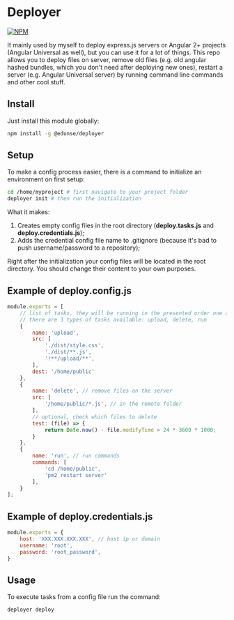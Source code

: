 # Deployer

[![NPM][npm-icon]][npm-url]

It mainly used by myself to deploy express.js servers or Angular 2+ projects (Angular Universal as well), but you can use it for a lot of things. This repo allows you to deploy files on server, remove old files (e.g. old angular hashed bundles, which you don't need after deploying new ones), restart a server (e.g. Angular Universal server) by running command line commands and other cool stuff.

## Install
Just install this module globally:
```bash
npm install -g @edunse/deployer
```

## Setup

To make a config process easier, there is a command to initialize an environment on first setup: 
```bash
cd /home/myproject # first navigate to your project folder
deployer init # then run the initialization
```

What it makes:
1. Creates empty config files in the root directory (**deploy.tasks.js** and **deploy.credentials.js**);
2. Adds the credential config file name to .gitignore (because it's bad to push username/password to a repository);

Right after the initialization your config files will be located in the root directory. You should change their content to your own purposes.

## Example of deploy.config.js

```javascript
module.exports = [
    // list of tasks, they will be running in the presented order one after another
    // there are 3 types of tasks available: upload, delete, run
    {
        name: 'upload',
        src: [
            './dist/style.css',
            './dist/**.js',
            '!**/upload/**',
        ],
        dest: '/home/public'
    },
    {
        name: 'delete', // remove files on the server
        src: [
            '/home/public/*.js', // in the remote folder
        ],
        // optional, check which files to delete
        test: (file) => {
            return Date.now() - file.modifyTime > 24 * 3600 * 1000;
        }
    },
    {
        name: 'run', // run commands
        commands: [
            'cd /home/public',
            'pm2 restart server'
        ],
    }
];
```

## Example of deploy.credentials.js
```javascript
module.exports = {
    host: 'XXX.XXX.XXX.XXX', // host ip or domain
    username: 'root',
    password: 'root_password',
}
```
## Usage

To execute tasks from a config file run the command:
```bash
deployer deploy
```

[npm-url]: https://www.npmjs.com/package/@edunse/deployer
[npm-icon]: https://img.shields.io/npm/v/@edunse/deployer.svg?logo=npm&logoColor=fff&label=NPM+package&color=limegreen